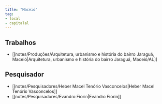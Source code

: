 ```yaml
---
title: "Maceió"
tag:
- local
- capitalal
---
```


## Trabalhos
-  [[notes/Produções/Arquitetura, urbanismo e história do bairro Jaraguá, Maceió|Arquitetura, urbanismo e história do bairro Jaraguá, Maceió/AL]]

## Pesquisador
- [[notes/Pesquisadores/Heber Macel Tenório Vasconcelos|Heber Macel Tenório Vasconcelos]]
- [[notes/Pesquisadores/Evandro Fiorin|Evandro Fiorin]]
